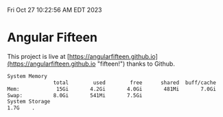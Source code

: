 Fri Oct 27 10:22:56 AM EDT 2023

# Angular Fifteen


This project is live at [https://angularfifteen.github.io](https://angularfifteen.github.io "fifteen!") thanks to Github.

```bash
System Memory
               total        used        free      shared  buff/cache   available
Mem:            15Gi       4.2Gi       4.0Gi       481Mi       7.0Gi        10Gi
Swap:          8.0Gi       541Mi       7.5Gi
System Storage
1.7G	.
```
